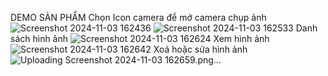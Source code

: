 DEMO SẢN PHẨM
Chọn Icon camera để mở camera chụp ảnh
![Screenshot 2024-11-03 162436](https://github.com/user-attachments/assets/a4adb8e9-fa8f-463a-925d-76c0211cb5c4)
![Screenshot 2024-11-03 162533](https://github.com/user-attachments/assets/1cdae510-dfb8-4849-82c0-e1e3c003f43e)
Danh sách hình ảnh
![Screenshot 2024-11-03 162624](https://github.com/user-attachments/assets/27f7c3ac-4bda-4613-aa95-0801ce1ed3a2)
Xem hình ảnh
![Screenshot 2024-11-03 162642](https://github.com/user-attachments/assets/4c5971b1-fb92-445c-b309-05dc6d5f9aa0)
Xoá hoặc sửa hình ảnh
![Uploading Screenshot 2024-11-03 162659.png…]()





